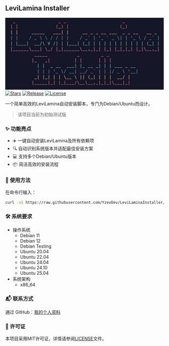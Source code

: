 ## LeviLamina Installer

![Preview](assets/preview.jpg)
[![Stars](https://img.shields.io/github/stars/YzevDev/LeviLaminaInstaller?style=flat-square)](https://github.com/YzevDev/LeviLaminaInstaller/stargazers)
[![Release](https://img.shields.io/github/v/release/YzevDev/LeviLaminaInstaller?style=flat-square)](https://github.com/YzevDev/LeviLaminaInstaller/releases/latest)
[![License](https://img.shields.io/github/license/YzevDev/LeviLaminaInstaller?style=flat-square)](LICENSE)

一个简单高效的LeviLamina自动安装脚本，专门为Debian/Ubuntu而设计。

> 该项目当前为初始测试版

### ✨ 功能亮点

- ✈️ 一键自动安装LeviLamina及所有依赖项
- 🔍 自动识别系统版本并适配最佳安装方案
- 💻 支持多个Debian/Ubuntu版本
- 📦 简洁高效的安装流程

### 🚀 使用方法

在命令行输入：

```bash
curl -sS https://raw.githubusercontent.com/YzevDev/LeviLaminaInstaller/main/levilamina_installer.sh | sudo bash
```

### 🛠️ 系统要求

- 操作系统
  - Debian 11
  - Debian 12
  - Debian Testing
  - Ubuntu 20.04
  - Ubuntu 22.04
  - Ubuntu 24.04
  - Ubuntu 24.10
  - Ubuntu 25.04
- 系统架构
  - x86_64

### 📬 联系方式

通过 GitHub：[我的个人资料](https://github.com/YzevDev)

### 📜 许可证

本项目采用MIT许可证，详情请参阅[LICENSE](LICENSE)文件。
